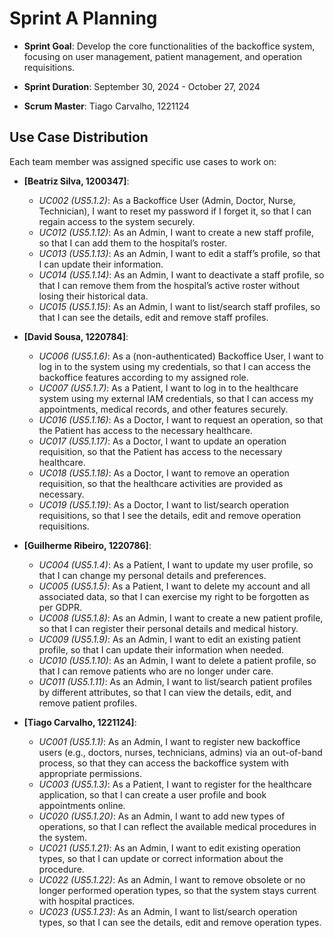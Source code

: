 # Sprint A Planning

- **Sprint Goal**: Develop the core functionalities of the backoffice system, focusing on user management, patient management, and operation requisitions.

- **Sprint Duration**: September 30, 2024 - October 27, 2024

- **Scrum Master**: Tiago Carvalho, 1221124

## Use Case Distribution

Each team member was assigned specific use cases to work on:

- **[Beatriz Silva, 1200347]**:
  - _UC002 (US5.1.2)_: As a Backoffice User (Admin, Doctor, Nurse, Technician), I want to reset my password if I forget it, so that I can regain access to the system securely.
  - _UC012 (US5.1.12)_: As an Admin, I want to create a new staff profile, so that I can add them to the hospital’s roster.
  - _UC013 (US5.1.13)_: As an Admin, I want to edit a staff’s profile, so that I can update their information.
  - _UC014 (US5.1.14)_: As an Admin, I want to deactivate a staff profile, so that I can remove them from the hospital’s active roster without losing their historical data.
  - _UC015 (US5.1.15)_: As an Admin, I want to list/search staff profiles, so that I can see the details, edit and remove staff profiles.

- **[David Sousa, 1220784]**:
  - _UC006 (US5.1.6)_: As a (non-authenticated) Backoffice User, I want to log in to the system using my credentials, so that I can access the backoffice features according to my assigned role.
  - _UC007 (US5.1.7)_: As a Patient, I want to log in to the healthcare system using my external IAM credentials, so that I can access my appointments, medical records, and other features securely.
  - _UC016 (US5.1.16)_: As a Doctor, I want to request an operation, so that the Patient has access to the necessary healthcare.
  - _UC017 (US5.1.17)_: As a Doctor, I want to update an operation requisition, so that the Patient has access to the necessary healthcare.
  - _UC018 (US5.1.18)_: As a Doctor,  I want to remove an operation requisition, so that the healthcare activities are provided as necessary.
  - _UC019 (US5.1.19)_: As a Doctor, I want to list/search operation requisitions, so that I see the details, edit and remove operation requisitions.

- **[Guilherme Ribeiro, 1220786]**:
  - _UC004 (US5.1.4)_: As a Patient, I want to update my user profile, so that I can change my personal details and preferences.
  - _UC005 (US5.1.5)_: As a Patient, I want to delete my account and all associated data, so that I can exercise my right to be forgotten as per GDPR.
  - _UC008 (US5.1.8)_: As an Admin, I want to create a new patient profile, so that I can register their personal details and medical history.
  - _UC009 (US5.1.9)_: As an Admin, I want to edit an existing patient profile, so that I can update their information when needed.
  - _UC010 (US5.1.10)_: As an Admin, I want to delete a patient profile, so that I can remove patients who are no longer under care.
  - _UC011 (US5.1.11)_:  As an Admin, I want to list/search patient profiles by different attributes, so that I can view the details, edit, and remove patient profiles.

- **[Tiago Carvalho, 1221124]**:
  - _UC001 (US5.1.1)_: As an Admin, I want to register new backoffice users (e.g., doctors, nurses, technicians, admins) via an out-of-band process, so that they can access the backoffice system with appropriate permissions.
  - _UC003 (US5.1.3)_: As a Patient, I want to register for the healthcare application, so that I can create a user profile and book appointments online.
  - _UC020 (US5.1.20)_: As an Admin, I want to add new types of operations, so that I can reflect the available medical procedures in the system.
  - _UC021 (US5.1.21)_: As an Admin, I want to edit existing operation types, so that I can update or correct information about the procedure.
  - _UC022 (US5.1.22)_: As an Admin, I want to remove obsolete or no longer performed operation types, so that the system stays current with hospital practices.
  - _UC023 (US5.1.23)_: As an Admin, I want to list/search operation types, so that I can see the details, edit and remove operation types.
  